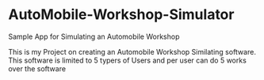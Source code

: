 # AutoMobile-Workshop-Simulator
Sample App for Simulating an Automobile Workshop 

This is my Project on creating an Automobile Workshop Similating software.
This software is limited to 5 typers of Users and per user can do 5 works over the software

